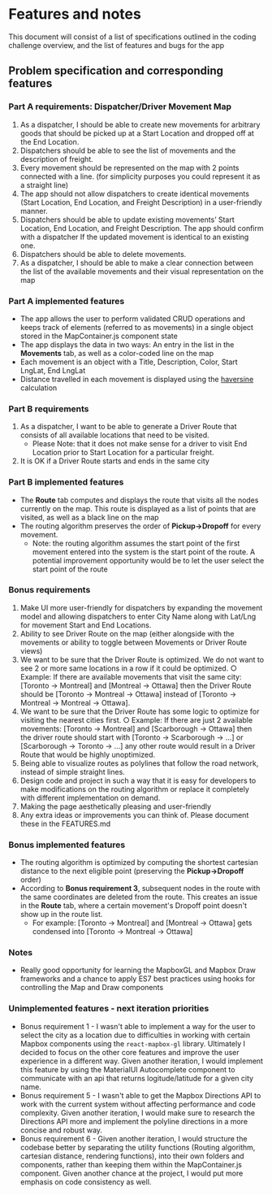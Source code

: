 
# Features and notes

This document will consist of a list of specifications outlined in the coding challenge overview, and the list of features and bugs for the app

## Problem specification and corresponding features

### Part A requirements: Dispatcher/Driver Movement Map
 1. As a dispatcher, I should be able to create new movements for arbitrary goods that should be picked up at a Start Location and dropped off at the End Location. 
 2. Dispatchers should be able to see the list of movements and the description of freight. 
 3. Every movement should be represented on the map with 2 points connected with a line. (for simplicity purposes you could represent it as a straight line)
 4.  The app should not allow dispatchers to create identical movements (Start Location, End Location, and Freight Description) in a user-friendly manner. 
5.  Dispatchers should be able to update existing movements’ Start Location, End Location, and Freight Description. The app should confirm with a dispatcher If the updated movement is identical to an existing one. 
 6. Dispatchers should be able to delete movements. 
 7. As a dispatcher, I should be able to make a clear connection between the list of the available movements and their visual representation on the map

### Part A implemented features
- The app allows the user to perform validated CRUD operations and keeps track of elements (referred to as movements) in a single object stored in the MapContainer.js component state 
- The app displays the data in two ways: An entry in the list in the **Movements** tab, as well as a color-coded line on the map
- Each movement is an object with a Title, Description, Color, Start LngLat, End LngLat
- Distance travelled in each movement is displayed using the [haversine](https://www.movable-type.co.uk/scripts/latlong.html) calculation 

### Part B requirements
1. As a dispatcher, I want to be able to generate a Driver Route that consists of all available locations that need to be visited.
	- Please Note: that it does not make sense for a driver to visit End Location prior to Start Location for a particular freight.
2. It is OK if a Driver Route starts and ends in the same city

### Part B implemented features
- The **Route** tab computes and displays the route that visits all the nodes currently on the map. This route is displayed as a list of points that are visited, as well as a black line on the map
- The routing algorithm preserves the order of **Pickup->Dropoff** for every movement. 
	- Note: the routing algorithm assumes the start point of the first movement entered into the system is the start point of the route. A potential improvement opportunity would be to let the user select the start point of the route

### Bonus requirements
1. Make UI more user-friendly for dispatchers by expanding the movement model and allowing dispatchers to enter City Name along with Lat/Lng for movement Start and End Locations. 
2. Ability to see Driver Route on the map (either alongside with the movements or ability to toggle between Movements or Driver Route views) 
3. We want to be sure that the Driver Route is optimized. We do not want to see 2 or more same locations in a row if it could be optimized. ○ Example: If there are available movements that visit the same city: [Toronto -> Montreal] and [Montreal -> Ottawa] then the Driver Route should be [Toronto -> Montreal -> Ottawa] instead of [Toronto -> Montreal -> Montreal -> Ottawa]. 
4. We want to be sure that the Driver Route has some logic to optimize for visiting the nearest cities first. ○ Example: If there are just 2 available movements: [Toronto -> Montreal] and [Scarborough -> Ottawa] then the driver route should start with [Toronto -> Scarborough -> …] or [Scarborough -> Toronto -> …] any other route would result in a Driver Route that would be highly unoptimized. 
5. Being able to visualize routes as polylines that follow the road network, instead of simple straight lines. 
6. Design code and project in such a way that it is easy for developers to make modifications on the routing algorithm or replace it completely with different implementation on demand. 
7. Making the page aesthetically pleasing and user-friendly 
8. Any extra ideas or improvements you can think of. Please document these in the FEATURES.md

### Bonus implemented features
-  The routing algorithm is optimized by computing the shortest cartesian distance to the next eligible point (preserving the **Pickup->Dropoff** order)
- According to **Bonus requirement 3**, subsequent nodes in the route with the same coordinates are deleted from the route. This creates an issue in the **Route** tab, where a certain movement's Dropoff point doesn't show up in the route list.
	- For example: [Toronto -> Montreal] and [Montreal -> Ottawa] gets condensed into [Toronto -> Montreal -> Ottawa]

### Notes
- Really good opportunity for learning the MapboxGL and Mapbox Draw frameworks and a chance to apply ES7 best practices using hooks for controlling the Map and Draw components

### Unimplemented features - next iteration priorities
- Bonus requirement 1 - I wasn't able to implement a way for the user to select the city as a location due to difficulties in working with certain Mapbox components using the `react-mapbox-gl` library. Ultimately I decided to focus on the other core features and improve the user experience in a different way. Given another iteration, I would implement this feature by using the MaterialUI Autocomplete component to communicate with an api that returns logitude/latitude for a given city name.
- Bonus requirement 5 - I wasn't able to get the Mapbox Directions API to work with the current system without affecting performance and code complexity. Given another iteration, I would make sure to research the Directions API more and implement the polyline directions in a more concise and robust way.
- Bonus requirement 6 - Given another iteration, I would structure the codebase better by separating the utility functions (Routing algorithm, cartesian distance, rendering functions),  into their own folders and components, rather than keeping them within the MapContainer.js component. Given another chance at the project, I would put more emphasis on code consistency as well. 

